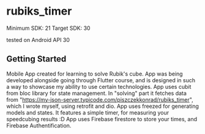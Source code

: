 # rubiks_timer

Minimum SDK: 21
Target SDK: 30

tested on Android API 30

## Getting Started

Mobile App created for learning to solve Rubik's cube. 
App was being developed alongside going through Flutter course, and is designed in such a way to showcase my ability to use certain technologies.
App uses cubit from bloc library for state management.
In "solving" part it fetches data from "https://my-json-server.typicode.com/piszczekkonrad/rubiks_timer", which I wrote myself, using retrofit and dio.
App uses freezed for generating  models and states.
It features a simple timer, for measuring your speedcubing results :D
App uses Firebase firestore to store your times, and Firebase Authentification.
